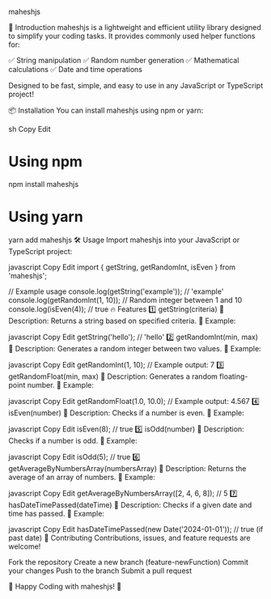 maheshjs

🚀 Introduction
maheshjs is a lightweight and efficient utility library designed to simplify your coding tasks. It provides commonly used helper functions for:

✅ String manipulation
✅ Random number generation
✅ Mathematical calculations
✅ Date and time operations

Designed to be fast, simple, and easy to use in any JavaScript or TypeScript project!

📦 Installation
You can install maheshjs using npm or yarn:

sh
Copy
Edit
# Using npm
npm install maheshjs

# Using yarn
yarn add maheshjs
🛠️ Usage
Import maheshjs into your JavaScript or TypeScript project:

javascript
Copy
Edit
import { getString, getRandomInt, isEven } from 'maheshjs';

// Example usage
console.log(getString('example')); // 'example'
console.log(getRandomInt(1, 10)); // Random integer between 1 and 10
console.log(isEven(4)); // true
🔥 Features
1️⃣ getString(criteria)
📌 Description: Returns a string based on specified criteria.
📌 Example:

javascript
Copy
Edit
getString('hello'); // 'hello'
2️⃣ getRandomInt(min, max)
📌 Description: Generates a random integer between two values.
📌 Example:

javascript
Copy
Edit
getRandomInt(1, 10); // Example output: 7
3️⃣ getRandomFloat(min, max)
📌 Description: Generates a random floating-point number.
📌 Example:

javascript
Copy
Edit
getRandomFloat(1.0, 10.0); // Example output: 4.567
4️⃣ isEven(number)
📌 Description: Checks if a number is even.
📌 Example:

javascript
Copy
Edit
isEven(8); // true
5️⃣ isOdd(number)
📌 Description: Checks if a number is odd.
📌 Example:

javascript
Copy
Edit
isOdd(5); // true
6️⃣ getAverageByNumbersArray(numbersArray)
📌 Description: Returns the average of an array of numbers.
📌 Example:

javascript
Copy
Edit
getAverageByNumbersArray([2, 4, 6, 8]); // 5
7️⃣ hasDateTimePassed(dateTime)
📌 Description: Checks if a given date and time has passed.
📌 Example:

javascript
Copy
Edit
hasDateTimePassed(new Date('2024-01-01')); // true (if past date)
🤝 Contributing
Contributions, issues, and feature requests are welcome!

Fork the repository
Create a new branch (feature-newFunction)
Commit your changes
Push to the branch
Submit a pull request

🚀 Happy Coding with maheshjs! 🚀
